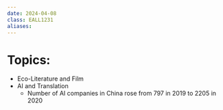 ```yaml
---
date: 2024-04-08
class: EALL1231
aliases:
---
```

# Topics:
- Eco-Literature and Film
- AI and Translation
	- Number of AI companies in China rose from 797 in 2019 to 2205 in 2020
